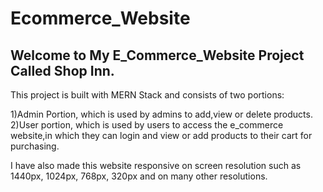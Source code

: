 # Ecommerce_Website

## Welcome to My E_Commerce_Website Project Called Shop Inn.

This project is built with MERN Stack and consists of two portions: 

1)Admin Portion, which is used by admins to add,view or delete products.
2)User portion, which is used by users to access the e_commerce website,in which they can login and view or add products to their cart for purchasing.

I have also made this website responsive on screen resolution such as 1440px, 1024px, 768px, 320px and on many other resolutions.
